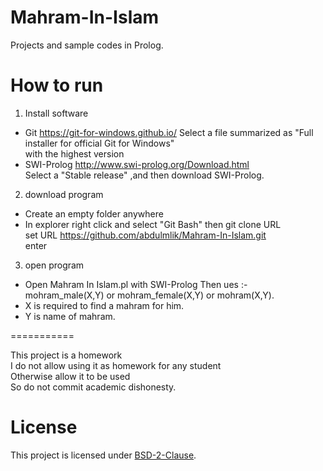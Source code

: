 # Mahram-In-Islam
Projects and sample codes in Prolog.

How to run
==============

1. Install software

- Git
  https://git-for-windows.github.io/
  Select a file summarized as "Full installer for official Git for Windows"<br />
   with the highest version
- SWI-Prolog
  http://www.swi-prolog.org/Download.html  <br />
  Select a "Stable release" ,and then download SWI-Prolog.

2. download program

- Create an empty folder anywhere
- In explorer right click and select "Git Bash" then git clone URL <br />
  set URL https://github.com/abdulmlik/Mahram-In-Islam.git <br />
  enter

3. open program

- Open Mahram In Islam.pl with SWI-Prolog Then ues :- <br />
          mohram_male(X,Y) or mohram_female(X,Y) or mohram(X,Y).
- X is required to find a mahram for him.
- Y is name of mahram.

===========

This project is a homework  <br />
I do not allow using it as homework for any student <br />
Otherwise allow it to be used <br />
So do not commit academic dishonesty.

# License

This project is licensed under [BSD-2-Clause][b].


[b]: https://github.com/abdulmlik/simple-lexical-scanner/blob/master/LICENSE


